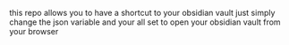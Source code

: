 this repo allows you to have a shortcut to your obsidian vault just simply change the json variable and your all set to open your obsidian vault from your browser
